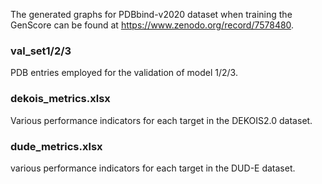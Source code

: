 The generated graphs for PDBbind-v2020 dataset when training the GenScore can be found at https://www.zenodo.org/record/7578480.

### val_set1/2/3 
PDB entries employed for the validation of model 1/2/3.

### dekois_metrics.xlsx
Various performance indicators for each target in the DEKOIS2.0 dataset.

### dude_metrics.xlsx
various performance indicators for each target in the DUD-E dataset.
